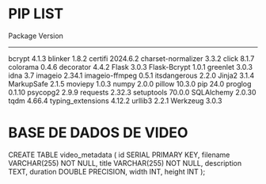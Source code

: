 # PIP LIST

Package            Version
------------------ --------
bcrypt             4.1.3
blinker            1.8.2
certifi            2024.6.2
charset-normalizer 3.3.2
click              8.1.7
colorama           0.4.6
decorator          4.4.2
Flask              3.0.3
Flask-Bcrypt       1.0.1
greenlet           3.0.3
idna               3.7
imageio            2.34.1
imageio-ffmpeg     0.5.1
itsdangerous       2.2.0
Jinja2             3.1.4
MarkupSafe         2.1.5
moviepy            1.0.3
numpy              2.0.0
pillow             10.3.0
pip                24.0
proglog            0.1.10
psycopg2           2.9.9
requests           2.32.3
setuptools         70.0.0
SQLAlchemy         2.0.30
tqdm               4.66.4
typing_extensions  4.12.2
urllib3            2.2.1
Werkzeug           3.0.3

# BASE DE DADOS DE VIDEO

CREATE TABLE video_metadata (
    id SERIAL PRIMARY KEY,
    filename VARCHAR(255) NOT NULL,
    title VARCHAR(255) NOT NULL,
    description TEXT,
    duration DOUBLE PRECISION,
    width INT,
    height INT
);